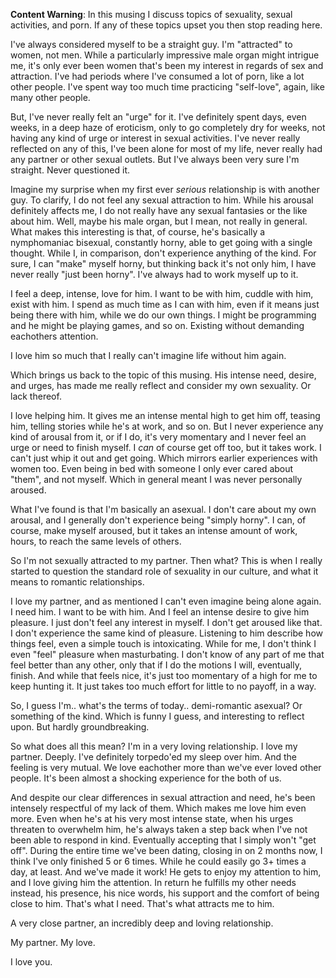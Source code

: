**Content Warning**: In this musing I discuss topics of sexuality, sexual activities, and porn. If any of these topics upset you then stop reading here.

I've always considered myself to be a straight guy. I'm "attracted" to women, not men. While a particularly impressive male organ might intrigue me, it's only ever been women that's been my interest in regards of sex and attraction. I've had periods where I've consumed a lot of porn, like a lot other people. I've spent way too much time practicing "self-love", again, like many other people.

But, I've never really felt an "urge" for it. I've definitely spent days, even weeks, in a deep haze of eroticism, only to go completely dry for weeks, not having any kind of urge or interest in sexual activities. I've never really reflected on any of this, I've been alone for most of my life, never really had any partner or other sexual outlets. But I've always been very sure I'm straight. Never questioned it.

Imagine my surprise when my first ever _serious_ relationship is with another guy. To clarify, I do not feel any sexual attraction to him. While his arousal definitely affects me, I do not really have any sexual fantasies or the like about him. Well, maybe his male organ, but I mean, not really in general. What makes this interesting is that, of course, he's basically a nymphomaniac bisexual, constantly horny, able to get going with a single thought. While I, in comparison, don't experience anything of the kind. For sure, I can "make" myself horny, but thinking back it's not only him, I have never really "just been horny". I've always had to work myself up to it.

I feel a deep, intense, love for him. I want to be with him, cuddle with him, exist with him. I spend as much time as I can with him, even if it means just being there with him, while we do our own things. I might be programming and he might be playing games, and so on. Existing without demanding eachothers attention.

I love him so much that I really can't imagine life without him again.

Which brings us back to the topic of this musing. His intense need, desire, and urges, has made me really reflect and consider my own sexuality. Or lack thereof.

I love helping him. It gives me an intense mental high to get him off, teasing him, telling stories while he's at work, and so on. But I never experience any kind of arousal from it, or if I do, it's very momentary and I never feel an urge or need to finish myself. I _can_ of course get off too, but it takes work. I can't just whip it out and get going. Which mirrors earlier experiences with women too. Even being in bed with someone I only ever cared about "them", and not myself. Which in general meant I was never personally aroused.

What I've found is that I'm basically an asexual. I don't care about my own arousal, and I generally don't experience being "simply horny". I can, of course, make myself aroused, but it takes an intense amount of work, hours, to reach the same levels of others.

So I'm not sexually attracted to my partner. Then what? This is when I really started to question the standard role of sexuality in our culture, and what it means to romantic relationships.

I love my partner, and as mentioned I can't even imagine being alone again. I need him. I want to be with him. And I feel an intense desire to give him pleasure. I just don't feel any interest in myself. I don't get aroused like that. I don't experience the same kind of pleasure. Listening to him describe how things feel, even a simple touch is intoxicating. While for me, I don't think I even "feel" pleasure when masturbating. I don't know of any part of me that feel better than any other, only that if I do the motions I will, eventually, finish. And while that feels nice, it's just too momentary of a high for me to keep hunting it. It just takes too much effort for little to no payoff, in a way.

So, I guess I'm.. what's the terms of today.. demi-romantic asexual? Or something of the kind. Which is funny I guess, and interesting to reflect upon. But hardly groundbreaking.

So what does all this mean? I'm in a very loving relationship. I love my partner. Deeply. I've definitely torpedo'ed my sleep over him. And the feeling is very mutual. We love eachother more than we've ever loved other people. It's been almost a shocking experience for the both of us.

And despite our clear differences in sexual attraction and need, he's been intensely respectful of my lack of them. Which makes me love him even more. Even when he's at his very most intense state, when his urges threaten to overwhelm him, he's always taken a step back when I've not been able to respond in kind. Eventually accepting that I simply won't "get off". During the entire time we've been dating, closing in on 2 months now, I think I've only finished 5 or 6 times. While he could easily go 3+ times a day, at least. And we've made it work! He gets to enjoy my attention to him, and I love giving him the attention. In return he fulfills my other needs instead, his presence, his nice words, his support and the comfort of being close to him. That's what I need. That's what attracts me to him.

A very close partner, an incredibly deep and loving relationship.

My partner. My love.

I love you.
